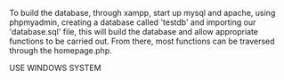 To build the database, through xampp, start up mysql and apache, using phpmyadmin, creating a database called 'testdb' and importing our 'database.sql' file, this will build the database and allow appropriate functions to be carried out. From there, most functions can be traversed through the homepage.php.

USE WINDOWS SYSTEM